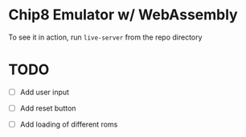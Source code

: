 # Chip8 Emulator w/ WebAssembly

To see it in action, run `live-server` from the repo directory

# TODO

* [ ] Add user input
* [ ] Add reset button
* [ ] Add loading of different roms

